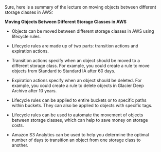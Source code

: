 Sure, here is a summary of the lecture on moving objects between different storage classes in AWS:

**Moving Objects Between Different Storage Classes in AWS**

- Objects can be moved between different storage classes in AWS using lifecycle rules.
    
- Lifecycle rules are made up of two parts: transition actions and expiration actions.
    
- Transition actions specify when an object should be moved to a different storage class. For example, you could create a rule to move objects from Standard to Standard IA after 60 days.
    
- Expiration actions specify when an object should be deleted. For example, you could create a rule to delete objects in Glacier Deep Archive after 10 years.
    
- Lifecycle rules can be applied to entire buckets or to specific paths within buckets. They can also be applied to objects with specific tags.
    
- Lifecycle rules can be used to automate the movement of objects between storage classes, which can help to save money on storage costs.
    
- Amazon S3 Analytics can be used to help you determine the optimal number of days to transition an object from one storage class to another.